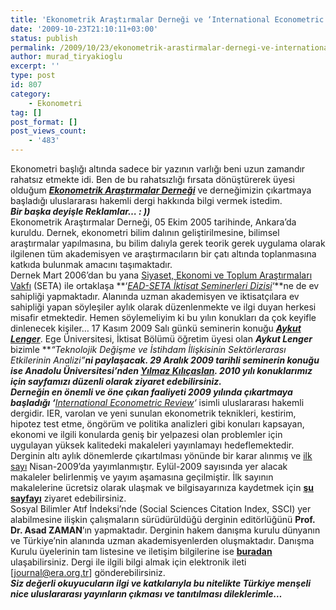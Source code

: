 ```yaml
---
title: 'Ekonometrik Araştırmalar Derneği ve ‘International Econometric Review&#039;  Üzerine…'
date: '2009-10-23T21:10:11+03:00'
status: publish
permalink: /2009/10/23/ekonometrik-arastirmalar-dernegi-ve-international-econometric-review-uzerine
author: murad_tiryakioglu
excerpt: ''
type: post
id: 807
category:
    - Ekonometri
tag: []
post_format: []
post_views_count:
    - '483'
---
```

 Ekonometri başlığı altında sadece bir yazının varlığı beni uzun zamandır rahatsız etmekte idi. Ben de bu rahatsızlığı fırsata dönüştürerek üyesi olduğum **[*Ekonometrik Araştırmalar Derneği*](http://www.ead.org.tr/)** ve derneğimizin çıkartmaya başladığı uluslararası hakemli dergi hakkında bilgi vermek istedim.  
***Bir başka deyişle Reklamlar… : ))***  
Ekonometrik Araştırmalar Derneği, 05 Ekim 2005 tarihinde, Ankara’da kuruldu. Dernek, ekonometri bilim dalının geliştirilmesine, bilimsel araştırmalar yapılmasına, bu bilim dalıyla gerek teorik gerek uygulama olarak ilgilenen tüm akademisyen ve araştırmacıların bir çatı altında toplanmasına katkıda bulunmak amacını taşımaktadır.  
Dernek Mart 2006’dan bu yana [Siyaset, Ekonomi ve Toplum Araştırmaları Vakfı](http://www.setav.org/) (SETA) ile ortaklaşa **‘[*EAD-SETA İktisat Seminerleri Dizisi*](http://www.ead.org.tr/gecmis_sem.htm)‘**ne de ev sahipliği yapmaktadır. Alanında uzman akademisyen ve iktisatçılara ev sahipliği yapan söyleşiler aylık olarak düzenlenmekte ve ilgi duyan herkesi misafir etmektedir. Hemen söylemeliyim ki bu yılın konukları da çok keyifle dinlenecek kişiler… 17 Kasım 2009 Salı günkü seminerin konuğu [***Aykut Lenger***](http://akademik.ege.edu.tr/Akademik/Bilgiler/Bilgi01.asp?adi=AYKUT&soyadi=LENGER&ksn=30.31). Ege Üniversitesi, İktisat Bölümü öğretim üyesi olan ***Aykut Lenger*** bizimle ***“Teknolojik Değişme ve İstihdam İlişkisinin Sektörlerarası Etkilerinin Analizi”***ni paylaşacak. 29 Aralık 2009 tarihli seminerin konuğu ise Anadolu Üniversitesi’nden ***[Yılmaz Kılıçaslan](http://home.anadolu.edu.tr/~ykilicaslan/)***. 2010 yılı konuklarımız için sayfamızı düzenli olarak ziyaret edebilirsiniz.  
Derneğin en önemli ve öne çıkan faaliyeti 2009 yılında çıkartmaya başladığı ‘**[International Econometric Review](http://www.era.org.tr/aim.htm)‘** isimli uluslararası hakemli dergidir. IER, varolan ve yeni sunulan ekonometrik teknikleri, kestirim, hipotez test etme, öngörüm ve politika analizleri gibi konuları kapsayan, ekonomi ve ilgili konularda geniş bir yelpazesi olan problemler için uygulayan yüksek kalitedeki makaleleri yayınlamayı hedeflemektedir.  
Derginin altı aylık dönemlerde çıkartılması yönünde bir karar alınmış ve [ilk sayı](http://www.era.org.tr/april2009.htm) Nisan-2009’da yayımlanmıştır. Eylül-2009 sayısında yer alacak makaleler belirlenmiş ve yayım aşamasına geçilmiştir. İlk sayının makalelerine ücretsiz olarak ulaşmak ve bilgisayarınıza kaydetmek için **[şu sayfayı](http://www.era.org.tr/april2009.htm)** ziyaret edebilirsiniz.  
Sosyal Bilimler Atıf İndeksi’nde (Social Sciences Citation Index, SSCI) yer alabilmesine ilişkin çalışmaların sürüdürüldüğü derginin editörlüğünü **Prof. Dr. Asad ZAMAN**’ın yapmaktadır. Derginin hakem danışma kurulu dünyanın ve Türkiye’nin alanında uzman akademisyenlerden oluşmaktadır. Danışma Kurulu üyelerinin tam listesine ve iletişim bilgilerine ise **[buradan](http://www.era.org.tr/editorial_board.htm)** ulaşabilirsiniz. Dergi ile ilgili bilgi almak için elektronik ileti \[journal@era.org.tr\] gönderebilirsiniz.  
***Siz değerli okuyucuların ilgi ve katkılarıyla bu nitelikte Türkiye menşeli nice uluslararası yayınların çıkması ve tanıtılması dileklerimle…***